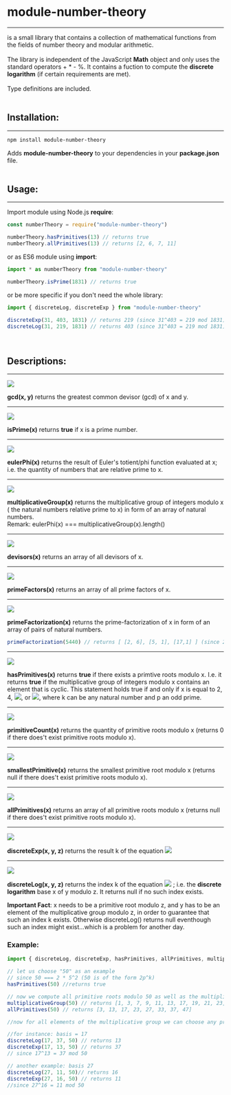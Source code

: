 # module-number-theory
---
is a small library that contains a collection of mathematical functions from the fields of number theory and modular arithmetic. <br><br>
The library is independent of the JavaScript **Math** object and only uses the standard operators + * - %. It contains a fuction to compute the **discrete logarithm** (if certain requirements are met). <br><br>
Type definitions are included.
<br/><br/>

## Installation:
---
```bash
npm install module-number-theory
```
Adds **module-number-theory** to your dependencies in your **package.json** file.
<br><br>

## Usage:
---

Import module using Node.js **require**:
```js
const numberTheory = require("module-number-theory")

numberTheory.hasPrimitives(13) // returns true
numberTheory.allPrimitives(13) // returns [2, 6, 7, 11]
```

or as ES6 module using **import**:
```ts
import * as numberTheory from "module-number-theory"

numberTheory.isPrime(1831) // returns true
``` 
or be more specific if you don't need the whole library:
```ts
import { discreteLog, discreteExp } from "module-number-theory"

discreteExp(31, 403, 1831) // returns 219 (since 31^403 = 219 mod 1831)
discreteLog(31, 219, 1831) // returns 403 (since 31^403 = 219 mod 1831)
```
<br>

## Descriptions:
---
<img src="https://render.githubusercontent.com/render/math?math=gcd\colon\mathbb{Z}\times\mathbb{Z}\to\mathbb{N}">

**gcd(x, y)** returns the greatest common devisor (gcd) of x and y.
___

<img src="https://render.githubusercontent.com/render/math?math=isPrime\colon\mathbb{N}\to \{true, false\}">

**isPrime(x)** returns **true** if x is a prime number.
___

<img src="https://render.githubusercontent.com/render/math?math=eulerPhi\colon\mathbb{N}\to\mathbb{N}">

**eulerPhi(x)** returns the result of Euler's totient/phi function evaluated at x; i.e. the quantity of numbers that are relative prime to x.
___

<img src="https://render.githubusercontent.com/render/math?math=multiplicativeGroup\colon\mathbb{N}\to Array\<\mathbb{N}>">

**multiplicativeGroup(x)** returns the multiplicative group of integers modulo x ( the natural numbers relative prime to x) in form of an array of natural numbers. <br> Remark: eulerPhi(x) === multiplicativeGroup(x).length()
___

<img src="https://render.githubusercontent.com/render/math?math=devisors\colon\mathbb{N}\to Array\<\mathbb{N}>">

**devisors(x)** returns an array of all devisors of x.
___

<img src="https://render.githubusercontent.com/render/math?math=primeFactors\colon\mathbb{N}\to Array\<\mathbb{N}>">

**primeFactors(x)** returns an array of all prime factors of x.
___

<img src="https://render.githubusercontent.com/render/math?math=primeFactorization\colon\mathbb{N}\to Array\<\mathbb{N}\times\mathbb{N}>">

**primeFactorization(x)** returns the prime-factorization of x in form of an array of pairs of natural numbers.
```ts
primeFactorization(5440) // returns [ [2, 6], [5, 1], [17,1] ] (since 2^6 * 5^1 * 17^1 = 5440)
```
___

<img src="https://render.githubusercontent.com/render/math?math=hasPrimitives\colon\mathbb{N}\to \{true, false\}">

**hasPrimitives(x)** returns **true** if there exists a primtive roots modulo x. I.e. it returns **true** if the multiplicative group of integers modulo x contains an element that is cyclic. This statement holds true if and only if x is equal to 2, 4, <img src="https://render.githubusercontent.com/render/math?math=p^k">, or <img src="https://render.githubusercontent.com/render/math?math=2p^k">, where k can be any natural number and p an odd prime.
___

<img src="https://render.githubusercontent.com/render/math?math=primitiveCount\colon\mathbb{N}\to\mathbb{N}">

**primitiveCount(x)** returns the quantity of primitive roots modulo x (returns 0 if there does't exist primitive roots modulo x).
___

<img src="https://render.githubusercontent.com/render/math?math=smallestPrimitive\colon\mathbb{N}\to\mathbb{N}">

**smallestPrimitive(x)** returns the smallest primitive root modulo x (returns null if there does't exist primitive roots modulo x).
___

<img src="https://render.githubusercontent.com/render/math?math=allPrimitives\colon\mathbb{N}\to Array\<\mathbb{N}>">

**allPrimitives(x)** returns an array of all primitive roots modulo x (returns null if there does't exist primitive roots modulo x).
___

<img src="https://render.githubusercontent.com/render/math?math=discreteExp\colon\mathbb{N}\times\mathbb{N}\times\mathbb{N}\to\mathbb{N}">

**discreteExp(x, y, z)** returns the result k of the equation 
<img src="https://render.githubusercontent.com/render/math?math=x^y \equiv k \mod z">

___

<img src="https://render.githubusercontent.com/render/math?math=discreteLog\colon\mathbb{N}\times\mathbb{N}\times\mathbb{N}\to\mathbb{N}">

**discreteLog(x, y, z)** returns the index k of the equation 
<img src="https://render.githubusercontent.com/render/math?math=x^k \equiv y \mod z"> 
; i.e. the **discrete logarithm** base x of y modulo z. It returns null if no such index exists.

**Important Fact**: x needs to be a primitive root modulo z, and y has to be an element of the multiplicative group modulo z, in order to guarantee that such an index k exists. Otherwise discreteLog() returns null eventhough such an index might exist...which is a problem for another day.  

### Example:
```ts
import { discreteLog, discreteExp, hasPrimitives, allPrimitives, multiplicativeGroup } from "module-number-theory"

// let us choose "50" as an example
// since 50 === 2 * 5^2 (50 is of the form 2p^k) 
hasPrimitives(50) //returns true 

// now we compute all primitive roots modulo 50 as well as the multiplicative group modulo 50
multiplicativeGroup(50) // returns [1, 3, 7, 9, 11, 13, 17, 19, 21, 23, 27, 29, 31, 33, 37, 39, 41, 43, 47, 49]
allPrimitives(50) // returns [3, 13, 17, 23, 27, 33, 37, 47]

//now for all elements of the multiplicative group we can choose any primitive root as a basis to get an result for the discretelog().

//for instance: basis = 17 
discreteLog(17, 37, 50) // returns 13
discreteExp(17, 13, 50) // returns 37
// since 17^13 = 37 mod 50

// another example: basis 27 
discreteLog(27, 11, 50)// returns 16
discreteExp(27, 16, 50) // returns 11
//since 27^16 = 11 mod 50
```
